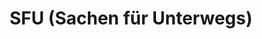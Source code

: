 ---
title: "SFU (Sachen für Unterwegs)"
url: /braunschweig/sfu-sachen-fuer-unterwegs-2/
shop: Outdoor
---